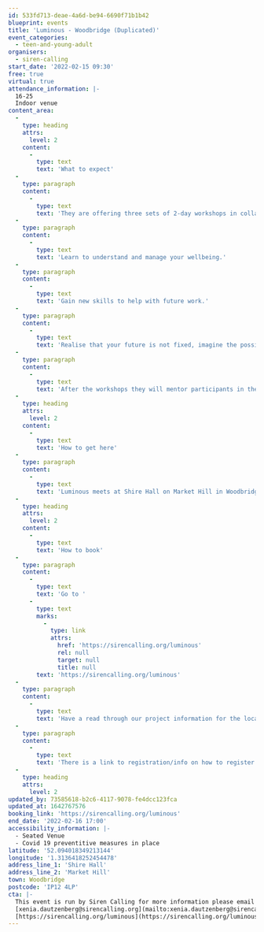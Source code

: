```yaml
---
id: 533fd713-deae-4a6d-be94-6690f71b1b42
blueprint: events
title: 'Luminous - Woodbridge (Duplicated)'
event_categories:
  - teen-and-young-adult
organisers:
  - siren-calling
start_date: '2022-02-15 09:30'
free: true
virtual: true
attendance_information: |-
  16-25
  Indoor venue
content_area:
  -
    type: heading
    attrs:
      level: 2
    content:
      -
        type: text
        text: 'What to expect'
  -
    type: paragraph
    content:
      -
        type: text
        text: 'They are offering three sets of 2-day workshops in collaboration with Suffolk Mind & Inspire Suffolk.'
  -
    type: paragraph
    content:
      -
        type: text
        text: 'Learn to understand and manage your wellbeing.'
  -
    type: paragraph
    content:
      -
        type: text
        text: 'Gain new skills to help with future work.'
  -
    type: paragraph
    content:
      -
        type: text
        text: 'Realise that your future is not fixed, imagine the possibilities.'
  -
    type: paragraph
    content:
      -
        type: text
        text: 'After the workshops they will mentor participants in the making of a creative output for six weeks. This will then be presented in video format on a livestream from a SWT location, with participants present to discuss their creation!'
  -
    type: heading
    attrs:
      level: 2
    content:
      -
        type: text
        text: 'How to get here'
  -
    type: paragraph
    content:
      -
        type: text
        text: 'Luminous meets at Shire Hall on Market Hill in Woodbridge,IP12 4LP'
  -
    type: heading
    attrs:
      level: 2
    content:
      -
        type: text
        text: 'How to book'
  -
    type: paragraph
    content:
      -
        type: text
        text: 'Go to '
      -
        type: text
        marks:
          -
            type: link
            attrs:
              href: 'https://sirencalling.org/luminous'
              rel: null
              target: null
              title: null
        text: 'https://sirencalling.org/luminous'
  -
    type: paragraph
    content:
      -
        type: text
        text: 'Have a read through our project information for the location you''re interested in (Woodbridge, Lowestoft or Felixstowe).'
  -
    type: paragraph
    content:
      -
        type: text
        text: 'There is a link to registration/info on how to register on the page.'
  -
    type: heading
    attrs:
      level: 2
updated_by: 73585618-b2c6-4117-9078-fe4dcc123fca
updated_at: 1642767576
booking_link: 'https://sirencalling.org/luminous'
end_date: '2022-02-16 17:00'
accessibility_information: |-
  - Seated Venue
  - Covid 19 preventitive measures in place
latitude: '52.094018349213144'
longitude: '1.3136418252454478'
address_line_1: 'Shire Hall'
address_line_2: 'Market Hill'
town: Woodbridge
postcode: 'IP12 4LP'
cta: |-
  This event is run by Siren Calling for more information please email or visit the website:
  [xenia.dautzenberg@sirencalling.org](mailto:xenia.dautzenberg@sirencalling.org)
  [https://sirencalling.org/luminous](https://sirencalling.org/luminous)
---
```

